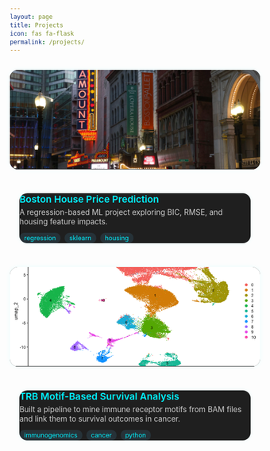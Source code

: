 ```yaml
---
layout: page
title: Projects
icon: fas fa-flask
permalink: /projects/
---
```


<style>
.project-grid {
  display: grid;
  grid-template-columns: repeat(auto-fit, minmax(320px, 1fr));
  gap: 2rem;
  margin-top: 2rem;
}

.project-card {
  background-color: #1f1f1f;
  border-radius: 16px;
  overflow: hidden;
  box-shadow: 0 0 10px rgba(0,255,255,0.08);
  transition: 0.3s ease;
  display: flex;
  flex-direction: column;
  text-decoration: none;
  position: relative;
}

.project-card:hover {
  transform: scale(1.03);
  box-shadow: 0 0 20px rgba(0, 255, 255, 0.3);
}

.project-image {
  width: 100%;
  height: 200px;
  object-fit: cover;
  border-bottom: 1px solid #333;
}

.project-content {
  padding: 1rem 1.2rem;
  flex-grow: 1;
  display: flex;
  flex-direction: column;
  justify-content: space-between;
}

.project-title {
  font-size: 1.2rem;
  font-weight: 600;
  color: #00f2ff;
  margin-bottom: 0.3rem;
}

.project-desc {
  font-size: 0.95rem;
  color: #ccc;
  margin-bottom: 0.8rem;
}

.project-links {
  display: flex;
  gap: 1.2rem;
  align-items: center;
  font-size: 1.1rem;
}

.project-links a {
  color: #56cc9d;
  transition: 0.2s ease;
}

.project-links a:hover {
  color: #00f2ff;
}

.project-tags {
  margin-top: 0.8rem;
  display: flex;
  gap: 0.5rem;
  flex-wrap: wrap;
}

.project-tags span {
  background: #263238;
  color: #00f2ff;
  padding: 0.2rem 0.6rem;
  border-radius: 10px;
  font-size: 0.8rem;
}
</style>

<div class="project-grid">

  <!-- Project 1: Boston -->
  <a href="/projects/boston-house/" class="project-card">
    <img class="project-image" src="/assets/img/project-thumbs/boston.png" alt="Boston Housing">
    <div class="project-content">
      <div>
        <div class="project-title">Boston House Price Prediction</div>
        <div class="project-desc">A regression-based ML project exploring BIC, RMSE, and housing feature impacts.</div>
        <div class="project-tags">
          <span>regression</span><span>sklearn</span><span>housing</span>
        </div>
      </div>
      <div class="project-links">
        <a href="#" title="GitHub (coming soon)"><i class="fab fa-github"></i></a>
        <a href="#" title="Blog (coming soon)"><i class="fas fa-blog"></i></a>
      </div>
    </div>
  </a>

  <!-- Project 2: TRB Motif -->
  <a href="/projects/trb-survival/" class="project-card">
    <img class="project-image" src="/assets/img/project-thumbs/unannotated_clusters.png" alt="TRB Motif">
    <div class="project-content">
      <div>
        <div class="project-title">TRB Motif-Based Survival Analysis</div>
        <div class="project-desc">Built a pipeline to mine immune receptor motifs from BAM files and link them to survival outcomes in cancer.</div>
        <div class="project-tags">
          <span>immunogenomics</span><span>cancer</span><span>python</span>
        </div>
      </div>
      <div class="project-links">
        <a href="#" title="GitHub (coming soon)"><i class="fab fa-github"></i></a>
        <a href="#" title="Blog (coming soon)"><i class="fas fa-blog"></i></a>
      </div>
    </div>
  </a>

</div>
